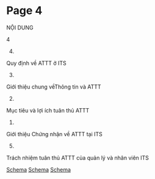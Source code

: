 # Page 4

NỘI DUNG

4

4.
Quy định về ATTT ở ITS

3.
Giới thiệu chung vềThông tin và ATTT

2.
Mục tiêu và lợi ích tuân thủ ATTT

1.
Giới thiệu Chứng nhận về ATTT tại ITS

5.
Trách nhiệm tuân thủ ATTT của quản lý và nhân viên ITS

[Schema](page_4_img_0.png)
[Schema](page_4_img_1.png)
[Schema](page_4_img_2.png)

